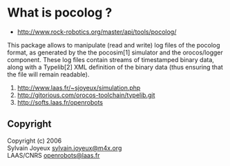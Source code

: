 # What is pocolog ?

* http://www.rock-robotics.org/master/api/tools/pocolog/

This package allows to manipulate (read and write) log files of the pocolog
format, as generated by the the pocosim[1] simulator and the orocos/logger
component. These log files contain streams of timestamped binary data, along
with a Typelib[2] XML definition of the binary data (thus ensuring that the file
will remain readable).

1. http://www.laas.fr/~sjoyeux/simulation.php
2. http://gitorious.com/orocos-toolchain/typelib.git
3. http://softs.laas.fr/openrobots

## Copyright

Copyright (c) 2006   
    Sylvain Joyeux <sylvain.joyeux@m4x.org>  
    LAAS/CNRS <openrobots@laas.fr>  
